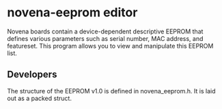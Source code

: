 novena-eeprom editor
====================

Novena boards contain a device-dependent descriptive EEPROM that defines
various parameters such as serial number, MAC address, and featureset.  This
program allows you to view and manipulate this EEPROM list.

Developers
----------

The structure of the EEPROM v1.0 is defined in novena_eeprom.h.  It is laid
out as a packed struct.
